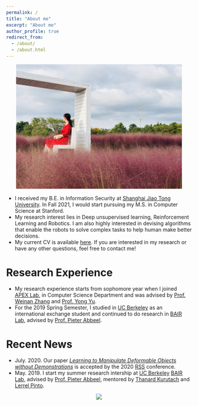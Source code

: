 ```yaml
---
permalink: /
title: "About me"
excerpt: "About me"
author_profile: true
redirect_from: 
  - /about/
  - /about.html
---
```

<p align="center">
  
 <img src="../images/background.jpg" alt="Photo" style="width: 450px;"/> 
</p>

<!--https://raw.githubusercontent.com/yilin-wu98/website-images/master/Downloads/images/background.jpg-->
* I received my B.E. in Information Security at [Shanghai Jiao Tong University](http://en.sjtu.edu.cn/). In Fall 2021, I would start pursuing my M.S. in Computer Science at Stanford.
* My research interest lies in Deep unsupervised learning, Reinforcement Learning and Robotics. I am also highly interested in devising algorithms that enable the robots to solve complex tasks to help human make better decisions.
* My current CV is available [here](../files/cv.pdf). If you are interested in my research or have any other questions, feel free to contact me!

# Research Experience

* My research experience starts from sophomore year when I joined [APEX Lab](http://apex.sjtu.edu.cn/), in Computer Science Department and was advised by [Prof. Weinan Zhang](http://wnzhang.net/) and [Prof. Yong Yu](http://apex.sjtu.edu.cn/members/yyu).
* For the 2019 Spring Semester, I studied in [UC Berkeley](https://www.berkeley.edu/) as an international exchange student and continued to do research in [BAIR Lab](https://bair.berkeley.edu/), advised by [Prof. Pieter Abbeel](https://people.eecs.berkeley.edu/~pabbeel/). 


# Recent News

* July. 2020. Our paper [*Learning to Manipulate Deformable Objects without Demonstrations*](https://arxiv.org/abs/1910.13439) is accepted by the 2020 [RSS](https://roboticsconference.org/) conference.
* May. 2019. I start my summer research intership at [UC Berkeley](https://www.berkeley.edu/) [BAIR Lab](https://bair.berkeley.edu/), advised by [Prof. Pieter Abbeel](https://people.eecs.berkeley.edu/~pabbeel/), mentored by [Thanard Kurutach](http://people.eecs.berkeley.edu/~thanard.kurutach/) and [Lerrel Pinto](https://cs.nyu.edu/~lp91/). 


<p align="center">
<a href="https://clustrmaps.com/site/1azfp"  title="Visit tracker"><img src="//www.clustrmaps.com/map_v2.png?d=UkSYNydg5etXwSs88EkXKVrPVxBqIjwvFChXgAfYqp0&cl=ffffff" style="width:450px;"/></a>
</p>
  
<!-- <img src="http://clustrmaps.com/map_v2.png?d=UkSYNydg5etXwSs88EkXKVrPVxBqIjwvFChXgAfYqp0&cl=ffffff"  style="width: 450px;"/> 
</p>-->


